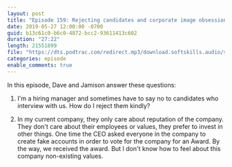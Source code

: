 ```yaml
---
layout: post
title: "Episode 159: Rejecting candidates and corporate image obsession"
date: 2019-05-27 12:00:00 -0700
guid: b13c61c0-b6c0-4872-bcc2-93611413c602
duration: "27:22"
length: 21551899
file: "https://dts.podtrac.com/redirect.mp3/download.softskills.audio/sse-159.mp3"
categories: episode
enable_comments: true
---
```


In this episode, Dave and Jamison answer these questions:

1. I'm a hiring manager and sometimes have to say no to candidates who interview with us. How do I reject them kindly?


2. In my current company, they only care about reputation of the company. They don't care about their employees or values, they prefer to invest in other things. One time the CEO asked everyone in the company to create fake accounts in order to vote for the company for an Award. By the way, we received the award. But  I don't know how to feel about this company non-existing values.
